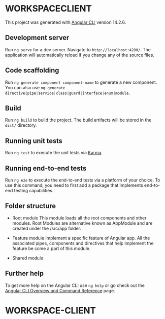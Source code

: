 # WORKSPACECLIENT

This project was generated with [Angular CLI](https://github.com/angular/angular-cli) version 14.2.6.

## Development server

Run `ng serve` for a dev server. Navigate to `http://localhost:4200/`. The application will automatically reload if you change any of the source files.

## Code scaffolding

Run `ng generate component component-name` to generate a new component. You can also use `ng generate directive|pipe|service|class|guard|interface|enum|module`.

## Build

Run `ng build` to build the project. The build artifacts will be stored in the `dist/` directory.

## Running unit tests

Run `ng test` to execute the unit tests via [Karma](https://karma-runner.github.io).

## Running end-to-end tests

Run `ng e2e` to execute the end-to-end tests via a platform of your choice. To use this command, you need to first add a package that implements end-to-end testing capabilities.

## Folder structure

- Root module
This module loads all the root components and other modules. Root Modules are alternative known as AppModule and are created under the /src/app folder.

- Feature module
Implement a specific feature of Angular app. All the associated pipes, components and directives that help implement the feature be come a part of this module.

- Shared module




## Further help

To get more help on the Angular CLI use `ng help` or go check out the [Angular CLI Overview and Command Reference](https://angular.io/cli) page.
# WORKSPACE-CLIENT
